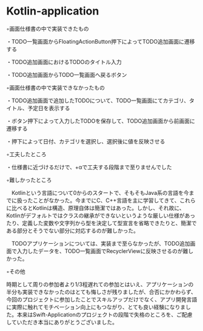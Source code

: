 # Kotlin-application
◦画面仕様書の中で実装できたもの

・TODO一覧画面からFloatingActionButton押下によってTODO追加画面に遷移する

・TODO追加画面におけるTODOのタイトル入力

・TODO追加画面からTODO一覧画面へ戻るボタン

◦画面仕様書の中で実装できなかったもの

・TODO追加画面で追加したTODOについて、TODO一覧画面にてカテゴリ、タイトル、予定日を表示する

・ボタン押下によって入力したTODOを保存して、TODO追加画面から前画面に遷移する

・押下によって日付、カテゴリを選択し、選択後に値を反映させる

◦工夫したところ

・仕様書に近づけるだけで、+αで工夫する段階まで至りませんでした

◦難しかったところ

　Kotlinという言語について0からのスタートで、そもそもJava系の言語を今までに扱ったことがなかった。今までにC、C++言語を主に学習してきて、これらに比べるとKotlinは構造、原理自体は簡潔ではあった。しかし、それ故に、Kotlinがデフォルトではクラスの継承ができないというような厳しい仕様があったり、定義した変数や文字列から型を決定して型宣言を省略できたりと、簡潔である部分とそうでない部分に対応するのが難しかった。
 
　TODOアプリケーションについては、実装まで至らなかったが、TODO追加画面で入力したデータを、TODO一覧画面でRecyclerViewに反映させるのが難しかった。
 
◦その他

 時期として周りの参加者より1/3程遅れての参加とはいえ、アプリケーションの半分も実装できなかったのはとても悔しさが残りましたが、合否にかかわらず、今回のプロジェクトに参加したことでスキルアップだけでなく、アプリ開発言語に実際に触れてモチベーション向上にもつながり、とても良い経験になりました。本来はSwift-Applicationのプロジェクトの段階で失格のところを、ご配慮していただき本当にありがとうございました。
